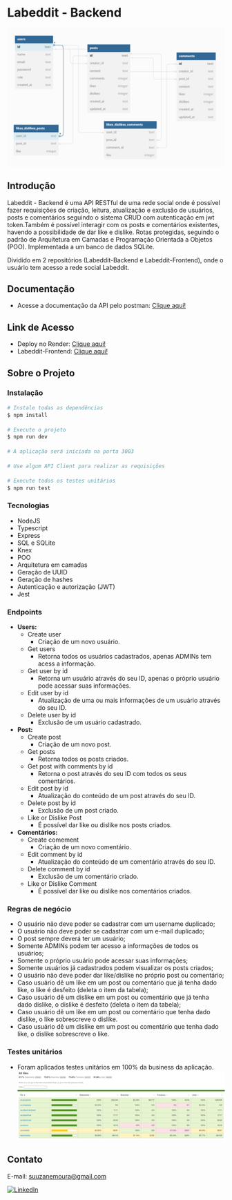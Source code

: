 # Labeddit - Backend

![diagram labeddit](./src/assets/diagram.PNG)

## Introdução

Labeddit - Backend é uma API RESTful de uma rede social onde é possível fazer requisições de criação, leitura, atualização e exclusão de usuários, posts e comentários seguindo o sistema CRUD com autenticação em jwt token.Também é possível interagir com os posts e comentários existentes, havendo a possibilidade de dar like e dislike. Rotas protegidas, seguindo o padrão de Arquitetura em Camadas e Programação Orientada a Objetos (POO). Implementada a um banco de dados SQLite.

Dividido em 2 repositórios (Labeddit-Backend e Labeddit-Frontend), onde o usuário tem acesso a rede social Labeddit.

## Documentação

- Acesse a documentação da API pelo postman: [Clique aqui!](https://documenter.getpostman.com/view/25826545/2s93kz5jyF)

## Link de Acesso

- Deploy no Render: [Clique aqui!](https://)
- Labeddit-Frontend: [Clique aqui!](https://)

## Sobre o Projeto

### Instalação

```bash
# Instale todas as dependências
$ npm install

# Execute o projeto
$ npm run dev

# A aplicação será iniciada na porta 3003

# Use algum API Client para realizar as requisições

# Execute todos os testes unitários
$ npm run test
```

### Tecnologias

- NodeJS
- Typescript
- Express
- SQL e SQLite
- Knex
- POO
- Arquitetura em camadas
- Geração de UUID
- Geração de hashes
- Autenticação e autorização (JWT)
- Jest

### Endpoints

- **Users:**
  - Create user
    - Criação de um novo usuário.
  - Get users
    - Retorna todos os usuários cadastrados, apenas ADMINs tem acess a informação.
  - Get user by id
    - Retorna um usuário através do seu ID, apenas o próprio usuário pode acessar suas informações.
  - Edit user by id
    - Atualização de uma ou mais informações de um usuário através do seu ID.
  - Delete user by id
    - Exclusão de um usuário cadastrado.
- **Post:**
  - Create post
    - Criação de um novo post.
  - Get posts
    - Retorna todos os posts criados.
  - Get post with comments by id
    - Retorna o post através do seu ID com todos os seus comentários.
  - Edit post by id
    - Atualização do conteúdo de um post através do seu ID.
  - Delete post by id
    - Exclusão de um post criado.
  - Like or Dislike Post
    - É possível dar like ou dislike nos posts criados.
- **Comentários:**
  - Create comement
    - Criação de um novo comentário.
  - Edit comment by id
    - Atualização do conteúdo de um comentário através do seu ID.
  - Delete comment by id
    - Exclusão de um comentário criado.
  - Like or Dislike Comment
    - É possível dar like ou dislike nos comentários criados.

### Regras de negócio

- O usuário não deve poder se cadastrar com um username duplicado;
- O usuário não deve poder se cadastrar com um e-mail duplicado;
- O post sempre deverá ter um usuário;
- Somente ADMINs podem ter acesso a informações de todos os usuários;
- Somente o próprio usuário pode acessar suas informações;
- Somente usuários já cadastrados podem visualizar os posts criados;
- O usuário não deve poder dar like/dislike no próprio post ou comentário;
- Caso usuário dê um like em um post ou comentário que já tenha dado like, o like é desfeito (deleta o item da tabela);
- Caso usuário dê um dislike em um post ou comentário que já tenha dado dislike, o dislike é desfeito (deleta o item da tabela);
- Caso usuário dê um like em um post ou comentário que tenha dado dislike, o like sobrescreve o dislike.
- Caso usuário dê um dislike em um post ou comentário que tenha dado like, o dislike sobrescreve o like.

### Testes unitários

- Foram aplicados testes unitários em 100% da business da aplicação.
  ![coverage labeddit](./src/assets/coverage-tests.PNG)

## Contato

E-mail: suuzanemoura@gmail.com

[![LinkedIn](https://img.shields.io/badge/LinkedIn-0077B5?style=for-the-badge&logo=linkedin&logoColor=white)](https://www.linkedin.com/in/suuzanemoura/)
